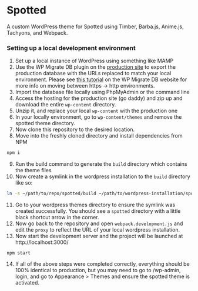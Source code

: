 # Spotted

A custom WordPress theme for Spotted using Timber, Barba.js, Anime.js, Tachyons, and Webpack.

### Setting up a local development environment

1.  Set up a local instance of WordPress using something like MAMP
2.  Use the WP Migrate DB plugin on the [production site](https://spotted.us) to export the production database with the URLs replaced to match your local environment. Please see [this tutorial](https://deliciousbrains.com/wp-migrate-db-pro/doc/migrating-to-http-or-back-to-https/) on the WP Migrate DB website for more info on moving between https -> http environments.
3.  Import the database file locally using PhpMyAdmin or the command line
4.  Access the hosting for the production site (go daddy) and zip up and download the entire `wp-content` directory.
5.  Unzip it, and replace your local `wp-content` with the production one
6.  In your locally environment, go to `wp-content/themes` and remove the spotted theme directory.
7.  Now clone this repository to the desired location.
8.  Move into the freshly cloned directory and install dependencies from NPM
```sh
npm i
```
9.  Run the build command to generate the `build` directory which contains the theme files
10.  Now create a symlink in the wordpress installation to the `build` directory like so:

```sh
ln -s ~/path/to/repo/spotted/build ~/path/to/wordpress-installation/spotted-wp/wp-content/themes/spotted
```
11.  Go to your wordpress themes directory to ensure the symlink was created successfully. You should see a `spotted` directory with a little black shortcut arrow in the corner.
12.  Now go back to the repository and open `webpack.development.js` and edit the `proxy` to reflect the URL of your local wordpress installation.
13.  Now start the development server and the project will be launched at http://localhost:3000/
```
npm start
```
14. If all of the above steps were completed correctly, everything should be 100% identical to production, but you may need to go to /wp-admin, login, and go to Appearance > Themes and ensure the spotted theme is activated.

